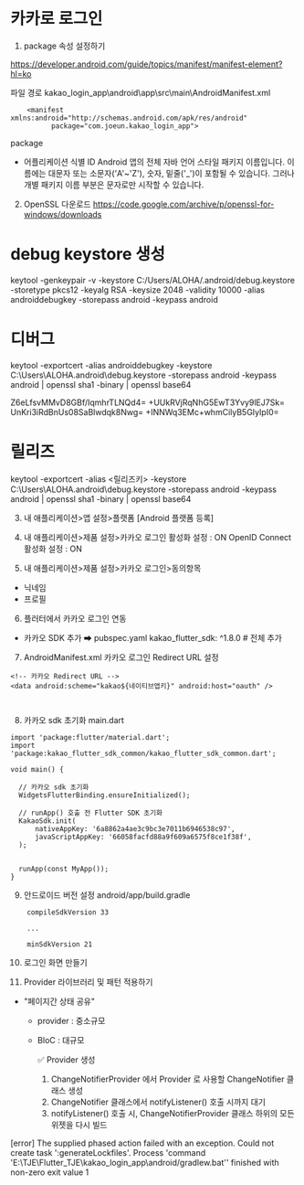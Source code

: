 # 카카로 로그인
1. package 속성 설정하기

https://developer.android.com/guide/topics/manifest/manifest-element?hl=ko

파일 경로
kakao_login_app\android\app\src\main\AndroidManifest.xml

```
    <manifest xmlns:android="http://schemas.android.com/apk/res/android"
          package="com.joeun.kakao_login_app">
```

package
- 어플리케이션 식별 ID
Android 앱의 전체 자바 언어 스타일 패키지 이름입니다. 이름에는 대문자 또는 소문자('A'~'Z'), 숫자, 밑줄('_')이 포함될 수 있습니다. 그러나 개별 패키지 이름 부분은 문자로만 시작할 수 있습니다.



2. OpenSSL 
다운로드
https://code.google.com/archive/p/openssl-for-windows/downloads

# debug keystore 생성
keytool -genkeypair -v -keystore C:/Users/ALOHA/.android/debug.keystore -storetype pkcs12 -keyalg RSA -keysize 2048 -validity 10000 -alias androiddebugkey -storepass android -keypass android


# 디버그 
keytool -exportcert -alias androiddebugkey -keystore C:\Users\ALOHA\.android\debug.keystore -storepass android -keypass android | openssl sha1 -binary | openssl base64


	
Z6eLfsvMMvD8GBf/IqmhrTLNQd4=
+UUkRVjRqNhG5EwT3Yvy9lEJ7Sk=
UnKri3iRdBnUs08SaBlwdqk8Nwg=
+INNWq3EMc+whmCilyB5GIyIpI0=

# 릴리즈 
keytool -exportcert -alias <릴리즈키> -keystore C:\Users\ALOHA\.android\debug.keystore -storepass android -keypass android | openssl sha1 -binary | openssl base64


3. 내 애플리케이션>앱 설정>플랫폼
[Android 플랫폼 등록]


4. 내 애플리케이션>제품 설정>카카오 로그인
활성화 설정                     : ON
OpenID Connect 활성화 설정      : ON


5. 내 애플리케이션>제품 설정>카카오 로그인>동의항목
- 닉네임 
- 프로필


6. 플러터에서 카카오 로그인 연동
- 카카오 SDK 추가
➡ pubspec.yaml
   kakao_flutter_sdk: ^1.8.0 # 전체 추가


7. AndroidManifest.xml 카카오 로그인 Redirect URL 설정
```
<!-- 카카오 Redirect URL -->
<data android:scheme="kakao${네이티브앱키}" android:host="oauth" />
```

```
  
```



8. 카카오 sdk 초기화
main.dart
```
import 'package:flutter/material.dart';
import 'package:kakao_flutter_sdk_common/kakao_flutter_sdk_common.dart';

void main() {

  // 카카오 sdk 초기화
  WidgetsFlutterBinding.ensureInitialized();

  // runApp() 호출 전 Flutter SDK 초기화
  KakaoSdk.init(
      nativeAppKey: '6a8862a4ae3c9bc3e7011b6946538c97',
      javaScriptAppKey: '66058facfd88a9f609a6575f8ce1f38f',
  );


  runApp(const MyApp());
}
```

9. 안드로이드 버전 설정
android/app/build.gradle
```
    compileSdkVersion 33

    ...

    minSdkVersion 21
```


10. 로그인 화면 만들기


11. Provider 라이브러리 및 패턴 적용하기
- "페이지간 상태 공유"
  * provider    : 중소규모
  * BloC        : 대규모

    ✅ Provider 생성
    1) ChangeNotifierProvider 에서 Provider 로 사용할 ChangeNotifier 클래스 생성
    2) ChangeNotifier 클래스에서 notifyListener() 호출 시까지 대기
    3) notifyListener() 호출 시, ChangeNotifierProvider 클래스 하위의 모든 위젯을 다시 빌드



[error]
The supplied phased action failed with an exception.
Could not create task ':generateLockfiles'.
Process 'command 'E:\TJE\Flutter_TJE\kakao_login_app\android/gradlew.bat'' finished with non-zero exit value 1